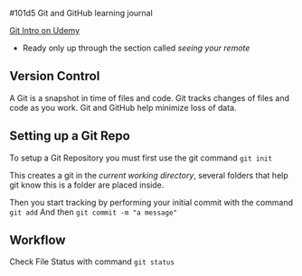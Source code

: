 #101d5 Git and GitHub learning journal

[Git Intro on Udemy](https://blog.udemy.com/git-tutorial-a-comprehensive-guide/)
* Ready only up through the section called *seeing your remote*

## Version Control

A Git is a snapshot in time of files and code.  Git tracks changes of files and code as you work.  Git and GitHub help minimize loss of data.

## Setting up a Git Repo

To setup a Git Repository you must first use the git command
    ```git init```

This creates a git in the *current working directory*, several folders that help git know this is a folder are placed inside.

Then you start tracking by performing your initial commit with the command
    ```git add```
And then
    ```git commit -m "a message"```

## Workflow

Check File Status with command
    ```git status```